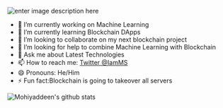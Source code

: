 ![enter image description here](https://i.ibb.co/x8VNZJF/New-Project-5.png)
- 🔭 I’m currently working on Machine Learning
- 🌱 I’m currently learning Blockchain DApps
- 👯 I’m looking to collaborate on my next blockchain project
- 🤔 I’m looking for help to combine Machine Learning with Blockchain
- 💬 Ask me about Latest Technologies
- 📫 How to reach me: [Twitter @IamMS](https://twitter.com/mohiyaddeen3)
- 😄 Pronouns: He/Him
- ⚡ Fun fact:Blockchain is going to takeover all servers

![Mohiyaddeen's github stats](https://github-readme-stats.vercel.app/api?username=MohiyaddeenSheikh)
